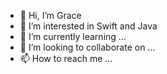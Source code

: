 - 👋 Hi, I’m Grace
- 👀 I’m interested in Swift and Java
- 🌱 I’m currently learning ...
- 💞️ I’m looking to collaborate on ...
- 📫 How to reach me ...

<!---
9race/9race is a ✨ special ✨ repository because its `README.md` (this file) appears on your GitHub profile.
You can click the Preview link to take a look at your changes.
--->
